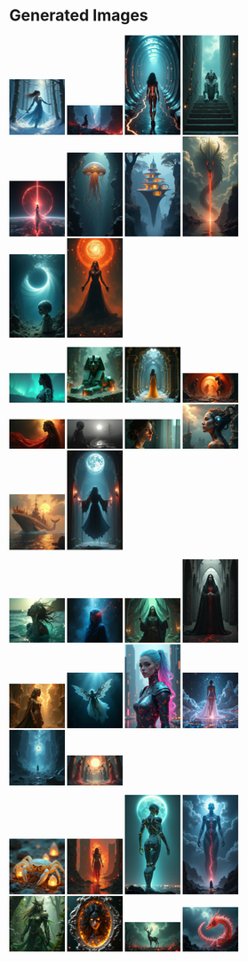 # Generated Images



<img src="2025_07_31_01.png" width="100"/> <img src="2025_07_31_02.png" width="100"/> <img src="2025_07_31_03.png" width="100"/> <img src="2025_07_31_04.png" width="100"/> <img src="2025_07_31_05.png" width="100"/> <img src="2025_07_31_06.png" width="100"/> <img src="2025_07_31_07.png" width="100"/> <img src="2025_07_31_08.png" width="100"/> <img src="2025_07_31_09.png" width="100"/> <img src="2025_07_31_10.png" width="100"/>

<img src="2025_07_31_11.png" width="100"/> <img src="2025_07_31_12.png" width="100"/> <img src="2025_07_31_13.png" width="100"/> <img src="2025_07_31_14.png" width="100"/> <img src="2025_07_31_15.png" width="100"/> <img src="2025_07_31_16.png" width="100"/> <img src="2025_07_31_17.png" width="100"/> <img src="2025_07_31_18.png" width="100"/> <img src="2025_07_31_19.png" width="100"/> <img src="2025_07_31_20.png" width="100"/>

<img src="2025_07_31_21.png" width="100"/> <img src="2025_07_31_22.png" width="100"/> <img src="2025_07_31_23.png" width="100"/> <img src="2025_07_31_24.png" width="100"/> <img src="2025_07_31_25.png" width="100"/> <img src="2025_07_31_26.png" width="100"/> <img src="2025_07_31_27.png" width="100"/> <img src="2025_07_31_28.png" width="100"/> <img src="2025_07_31_29.png" width="100"/> <img src="2025_07_31_30.png" width="100"/>

<img src="2025_07_31_31.png" width="100"/> <img src="2025_07_31_32.png" width="100"/> <img src="2025_07_31_33.png" width="100"/> <img src="2025_07_31_34.png" width="100"/> <img src="2025_07_31_35.png" width="100"/> <img src="2025_07_31_36.png" width="100"/> <img src="2025_07_31_37.png" width="100"/> <img src="2025_07_31_38.png" width="100"/>